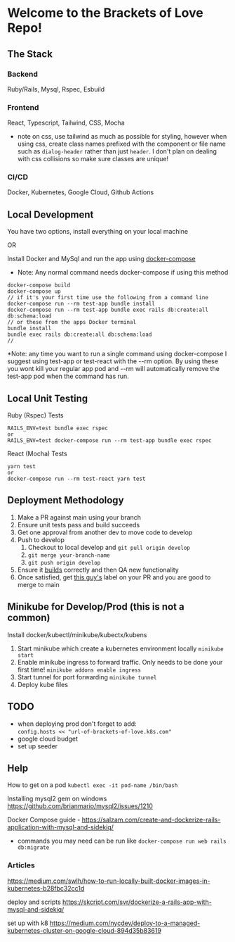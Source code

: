 # Welcome to the Brackets of Love Repo! 

## The Stack
### Backend
Ruby/Rails, Mysql, Rspec, Esbuild
### Frontend
React, Typescript, Tailwind, CSS, Mocha
* note on css, use tailwind as much as possible for styling, however when using css, create class names prefixed with the component or file name such as `dialog-header` rather than just `header`. I don't plan on dealing with css collisions so make sure classes are unique! 
### CI/CD
Docker, Kubernetes, Google Cloud, Github Actions 

## Local Development
You have two options, install everything on your local machine

OR

Install Docker and MySql and run the app using [docker-compose](https://docs.docker.com/compose/)

* Note: Any normal command needs docker-compose if using this method
```
docker-compose build
docker-compose up
// if it's your first time use the following from a command line
docker-compose run --rm test-app bundle install
docker-compose run --rm test-app bundle exec rails db:create:all db:schema:load
// or these from the apps Docker terminal
bundle install
bundle exec rails db:create:all db:schema:load
// 

```
*Note: any time you want to run a single command using docker-compose I suggest using test-app or test-react with the --rm option. By using these you wont kill your regular app pod and --rm will automatically remove the test-app pod when the command has run.

## Local Unit Testing
Ruby (Rspec) Tests
```
RAILS_ENV=test bundle exec rspec
or 
RAILS_ENV=test docker-compose run --rm test-app bundle exec rspec
```
React (Mocha) Tests
```
yarn test
or 
docker-compose run --rm test-react yarn test
```

## Deployment Methodology
1. Make a PR against main using your branch
2. Ensure unit tests pass and build succeeds
3. Get one approval from another dev to move code to develop
4. Push to develop
    1. Checkout to local develop and `git pull origin develop`
    2. `git merge your-branch-name`
    3. `git push origin develop`
5. Ensure it [builds](https://github.com/daniel-chapdelaine/brackets-of-love/actions) correctly and then QA new functionality
6. Once satisfied, get [this guy's](https://github.com/daniel-chapdelaine) label on your PR and you are good to merge to main


## Minikube for Develop/Prod (this is not a common)
Install docker/kubectl/minikube/kubectx/kubens
1. Start minikube which create a kubernetes environment locally
`minikube start`
2. Enable minikube ingress to forward traffic. Only needs to be done your first time!
`minikube addons enable ingress` 
3. Start tunnel for port forwarding
`minikube tunnel`
4. Deploy kube files

## TODO
  - when deploying prod don't forget to add:   
      `config.hosts << "url-of-brackets-of-love.k8s.com" `
  - google cloud budget
  - set up seeder


## Help
How to get on a pod `kubectl exec -it pod-name /bin/bash`

Installing mysql2 gem on windows https://github.com/brianmario/mysql2/issues/1210

Docker Compose guide - https://salzam.com/create-and-dockerize-rails-application-with-mysql-and-sidekiq/
- commands you may need can be run like `docker-compose run web rails db:migrate`

### Articles
https://medium.com/swlh/how-to-run-locally-built-docker-images-in-kubernetes-b28fbc32cc1d

deploy and scripts
https://skcript.com/svr/dockerize-a-rails-app-with-mysql-and-sidekiq/

set up with k8
https://medium.com/nycdev/deploy-to-a-managed-kubernetes-cluster-on-google-cloud-894d35b83619

